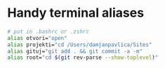 # Handy terminal aliases

```sh
# put in .bashrc or .zshrc
alias otvori="open"
alias projekti="cd /Users/damjanpavlica/Sites"
alias gituj="git add . && git commit -a -m"
alias root="cd $(git rev-parse --show-toplevel)"
```
